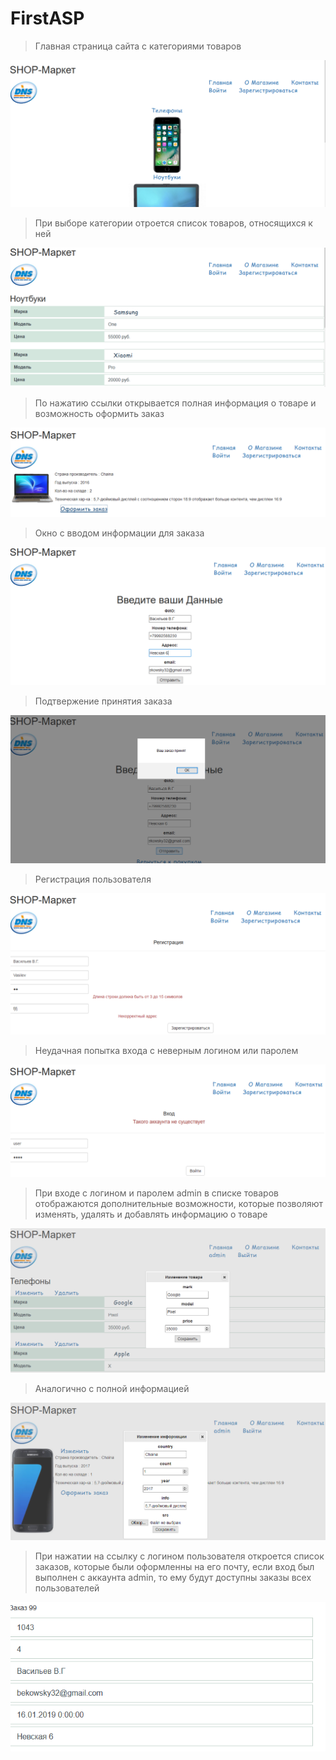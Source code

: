 # FirstASP
>Главная страница сайта с категориями товаров

![Screenshot](FirstASP/Screens/1.PNG)

>При выборе категории отроется список товаров, относящихся к ней

![Screenshot](FirstASP/Screens/2.PNG)

>По нажатию ссылки открывается полная информация о товаре и возможность оформить заказ

![Screenshot](FirstASP/Screens/3.PNG)

>Окно с вводом информации для заказа

![Screenshot](FirstASP/Screens/4.PNG)

>Подтвержение принятия заказа

![Screenshot](FirstASP/Screens/5.PNG)

>Регистрация пользователя

![Screenshot](FirstASP/Screens/6.PNG)

>Неудачная попытка входа с неверным логином или паролем

![Screenshot](FirstASP/Screens/7.PNG)

>При входе с логином и паролем admin в списке товаров отображаются дополнительные возможности, которые позволяют изменять, удалять и добавлять информацию о товаре

![Screenshot](FirstASP/Screens/8.PNG)

>Аналогично с полной информацией

![Screenshot](FirstASP/Screens/9.PNG)

>При нажатии на ссылку с  логином  пользователя откроется список заказов, которые были оформленны на его почту, если вход был выполнен с аккаунта admin, то ему будут доступны заказы всех пользователей

![Screenshot](FirstASP/Screens/10.PNG)

